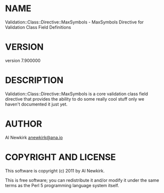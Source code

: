 # NAME

Validation::Class::Directive::MaxSymbols - MaxSymbols Directive for Validation Class Field Definitions

# VERSION

version 7.900000

# DESCRIPTION

Validation::Class::Directive::MaxSymbols is a core validation class field directive
that provides the ability to do some really cool stuff only we haven't
documented it just yet.

# AUTHOR

Al Newkirk <anewkirk@ana.io>

# COPYRIGHT AND LICENSE

This software is copyright (c) 2011 by Al Newkirk.

This is free software; you can redistribute it and/or modify it under
the same terms as the Perl 5 programming language system itself.

